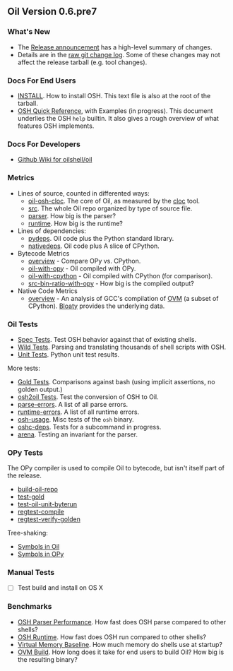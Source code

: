 <!-- NOTE: This file is at /release/$VERSION/index.html -->

Oil Version 0.6.pre7
-----------------

### What's New

- The [Release announcement](announcement.html) has a high-level summary of
  changes.
- Details are in the [raw git change log](changelog.html).  Some of these
  changes may not affect the release tarball (e.g. tool changes).

### Docs For End Users

- [INSTALL](doc/INSTALL.html).  How to install OSH.  This text file is also at
  the root of the tarball.
- [OSH Quick Reference](doc/osh-quick-ref.html), with Examples (in progress).
  This document underlies the OSH `help` builtin.  It also gives a rough
  overview of what features OSH implements.

### Docs For Developers

- [Github Wiki for oilshell/oil](https://github.com/oilshell/oil/wiki)

### Metrics

- Lines of source, counted in differented ways:
  - [oil-osh-cloc](metrics.wwz/line-counts/oil-osh-cloc.txt).  The core of Oil,
    as measured by the [cloc][] tool.
  - [src](metrics.wwz/line-counts/src.txt).  The whole Oil repo organized by
    type of source file.
  - [parser](metrics.wwz/line-counts/parser.txt).  How big is the parser?
  - [runtime](metrics.wwz/line-counts/runtime.txt).  How big is the runtime?
- Lines of dependencies:
  - [pydeps](metrics.wwz/line-counts/pydeps.txt).  Oil code plus the Python
    standard library.
  - [nativedeps](metrics.wwz/line-counts/nativedeps.txt).  Oil code plus A
    slice of CPython.
- Bytecode Metrics
  - [overview](metrics.wwz/bytecode/overview.txt) - Compare OPy vs. CPython.
  - [oil-with-opy](metrics.wwz/bytecode/oil-with-opy.txt) - Oil compiled with
    OPy.
  - [oil-with-cpython](metrics.wwz/bytecode/oil-with-cpython.txt) - Oil
    compiled with CPython (for comparison).
  - [src-bin-ratio-with-opy](metrics.wwz/bytecode/src-bin-ratio-with-opy.txt) -
    How big is the compiled output?
- Native Code Metrics
  - [overview](metrics.wwz/native-code/overview.txt) - An analysis of GCC's
    compilation of [OVM][] (a subset of CPython).  [Bloaty][] provides the
    underlying data.

[cloc]: https://github.com/AlDanial/cloc
[Bloaty]: https://github.com/google/bloaty
[OVM]: //www.oilshell.org/cross-ref.html?tag=OVM#OVM


### Oil Tests

- [Spec Tests](test/spec.wwz/).  Test OSH behavior against that of existing
  shells.
- [Wild Tests](test/wild.wwz/).  Parsing and translating thousands of shell
  scripts with OSH.
- [Unit Tests](test/unit.wwz/).  Python unit test results.

More tests:

- [Gold Tests](test/other.wwz/gold.txt).  Comparisons against bash (using
  implicit assertions, no golden output.)
- [osh2oil Tests](test/other.wwz/osh2oil.txt).  Test the conversion of OSH to
  Oil.
- [parse-errors](test/other.wwz/parse-errors.txt).  A list of all parse errors.
- [runtime-errors](test/other.wwz/runtime-errors.txt).  A list of all runtime
  errors.
- [osh-usage](test/other.wwz/osh-usage.txt).  Misc tests of the `osh` binary.
- [oshc-deps](test/other.wwz/oshc-deps.txt).  Tests for a subcommand in
  progress.
- [arena](test/other.wwz/arena.txt).  Testing an invariant for the parser.

### OPy Tests

The OPy compiler is used to compile Oil to bytecode, but isn't itself part of
the release.

- [build-oil-repo](test/opy.wwz/build-oil-repo.txt)
- [test-gold](test/opy.wwz/test-gold.txt)
- [test-oil-unit-byterun](test/opy.wwz/test-oil-unit-byterun.txt)
- [regtest-compile](test/opy.wwz/regtest-compile.txt)
- [regtest-verify-golden](test/opy.wwz/regtest-verify-golden.txt)

Tree-shaking:

- [Symbols in Oil](test/opy.wwz/oil-symbols.txt)
- [Symbols in OPy](test/opy.wwz/opy-symbols.txt)

### Manual Tests

- [ ] Test build and install on OS X

### Benchmarks

- [OSH Parser Performance](benchmarks.wwz/osh-parser/).  How fast does OSH
  parse compared to other shells?
- [OSH Runtime](benchmarks.wwz/osh-runtime/).  How fast does OSH
  run compared to other shells?
- [Virtual Memory Baseline](benchmarks.wwz/vm-baseline/).  How much memory do
  shells use at startup?
- [OVM Build](benchmarks.wwz/ovm-build/).  How long does it take for end users
  to build Oil?  How big is the resulting binary?

<!-- - [OHeap](benchmarks.wwz/oheap/).  Metrics for a possible AST encoding format. -->

<!-- TODO: 
/src/                       annotated/cross-referenced source code
coverage/                  code coverage in Python and C
-->
